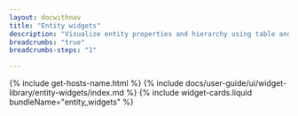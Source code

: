 ```yaml
---
layout: docwithnav
title: "Entity widgets"
description: "Visualize entity properties and hierarchy using table and tree widgets."
breadcrumbs: "true"
breadcrumbs-steps: "1"

---
```

{% include get-hosts-name.html %}
{% include docs/user-guide/ui/widget-library/entity-widgets/index.md %}
{% include widget-cards.liquid bundleName="entity_widgets" %}
